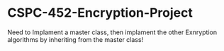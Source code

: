 # CSPC-452-Encryption-Project

Need to Implament a master class, then implament the other Exnryption algorithms by inheriting from the master class!

